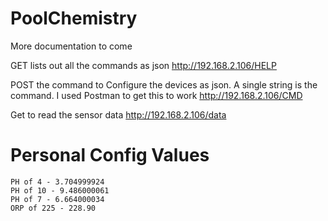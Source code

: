 # PoolChemistry

More documentation to come

GET lists out all the commands as json
http://192.168.2.106/HELP

POST the command to Configure the devices as json. A single string is the command. I used Postman to get this to work
http://192.168.2.106/CMD


Get to read the sensor data
http://192.168.2.106/data

# Personal Config Values
    PH of 4 - 3.704999924
    PH of 10 - 9.486000061
    PH of 7 - 6.664000034
    ORP of 225 - 228.90